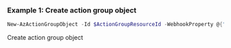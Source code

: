 ### Example 1: Create action group object
```powershell
New-AzActionGroupObject -Id $ActionGroupResourceId -WebhookProperty @{"sampleWebhookProperty"="SamplePropertyValue"}
```

Create action group object


